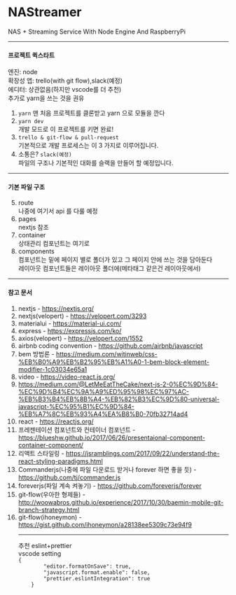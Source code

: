 # NAStreamer

NAS + Streaming Service With Node Engine And RaspberryPi

<hr />
<h4>프로젝트 퀵스타트</h4>
엔진: node<br>
확장성 앱: trello(with git flow),slack(예정)<br>
에디터: 상관없음(하지만 vscode를 더 추천)<br>
추가로 yarn을 쓰는 것을 권유

1. `yarn`
   맨 처음 프로젝트를 클론받고 yarn 으로 모듈을 깐다<br>
2. `yarn dev`<br>
   개발 모드로 이 프로젝트를 키면 완료!<br>
3. `trello & git-flow & pull-request`<br>
   기본적으로 개발 프로세스는 이 3 가지로 이루어집니다.<br>
4. 소통은? `slack(예정)`<br>
   파일의 구조나 기본적인 대화를 슬랙을 만들어 할 예정입니다.

<hr />
<h4>기본 파일 구조</h4>

5. route<br>
   나중에 여기서 api 를 다룰 예정<br>
6. pages<br>
   nextjs 참조<br>
7. container<br>
   상태관리 컴포넌트는 여기로<br>
8. components<br>
   컴포넌트는 밑에 페이지 별로 폴더가 있고 그 페이지 안에 쓰는 것을 담아둔다<br>
   레이아웃 컴포넌트들은 레이아웃 폴더에(메타태그 같은건 레이아웃에서)<br>

<hr />
<h4>참고 문서</h4>

1. nextjs - <a>https://nextjs.org/</a>
2. nextjs(velopert) - <a>https://velopert.com/3293</a>
3. materialui - <a>https://material-ui.com/</a>
4. express - <a>https://expressjs.com/ko/</a>
5. axios(velopert) - <a>https://velopert.com/1552</a>
6. airbnb coding convention - <a>https://github.com/airbnb/javascript</a>
7. bem 방법론 - <a>https://medium.com/witinweb/css-%EB%B0%A9%EB%B2%95%EB%A1%A0-1-bem-block-element-modifier-1c03034e65a1</a>
8. video - <a>https://video-react.js.org/</a>
9. <a>https://medium.com/@LetMeEatTheCake/next-js-2-0%EC%9D%84-%EC%9D%B4%EC%9A%A9%ED%95%98%EC%97%AC-%EB%B3%B4%EB%8B%A4-%EB%82%B3%EC%9D%80-universal-javascript-%EC%95%B1%EC%9D%84-%EB%A7%8C%EB%93%A4%EA%B8%B0-70fb32714ad4</a>
10. react - <a>https://reactjs.org/</a>
11. 프레젠테이션 컴포넌트와 컨테이너 컴포넌트 - <a>https://blueshw.github.io/2017/06/26/presentaional-component-container-component/</a>
12. 리액트 스타일링 - <a>https://jsramblings.com/2017/09/22/understand-the-react-styling-paradigms.html</a>
13. Commanderjs(나중에 파일 다운로드 받거나 forever 하면 좋을 듯) - <a>https://github.com/tj/commander.js</a>
14. foreverjs(파일 계속 켜놓기) - <a>https://github.com/foreverjs/forever</a>
15. git-flow(우아한 형제들) - <a>http://woowabros.github.io/experience/2017/10/30/baemin-mobile-git-branch-strategy.html</a>
16. git-flow(ihoneymon) - <a>https://gist.github.com/ihoneymon/a28138ee5309c73e94f9</a>
    <hr />
        추천 eslint+prettier<br>
        vscode setting<br>
        <code>{
            "editor.formatOnSave": true,
            "javascript.format.enable": false,
            "prettier.eslintIntegration": true
        }
        </code>
